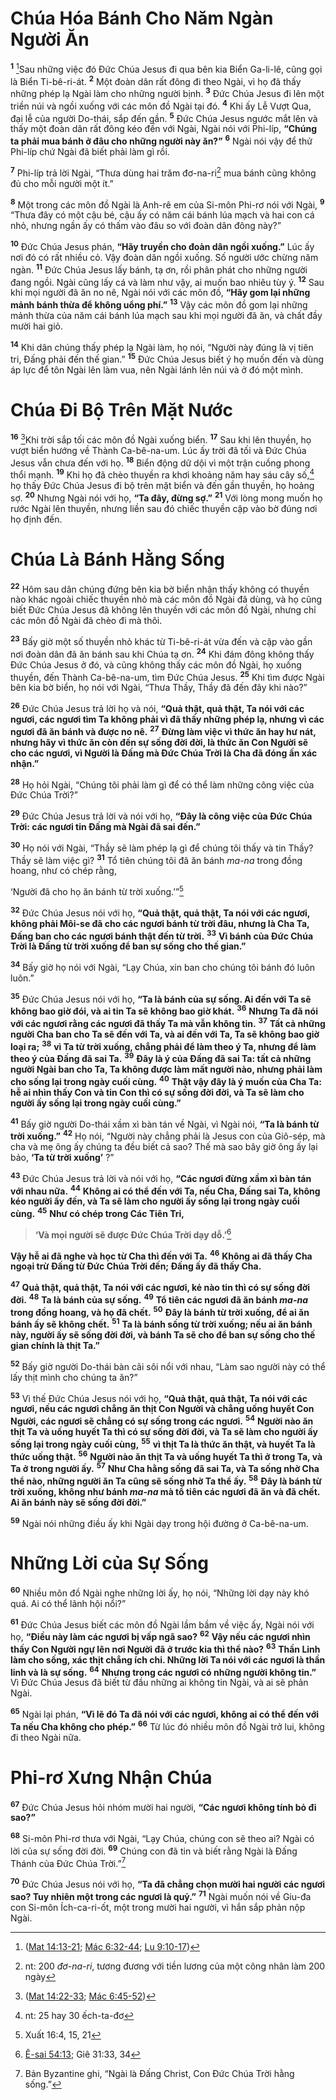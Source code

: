 # Chúa Hóa Bánh Cho Năm Ngàn Người Ăn
<sup><b>1</b></sup> [^1@-4fba8a6d-fb89-45b3-9189-73067bc32fcd]Sau những việc đó Ðức Chúa Jesus đi qua bên kia Biển Ga-li-lê, cũng gọi là Biển Ti-bê-ri-át. <sup><b>2</b></sup> Một đoàn dân rất đông đi theo Ngài, vì họ đã thấy những phép lạ Ngài làm cho những người bịnh. <sup><b>3</b></sup> Ðức Chúa Jesus đi lên một triền núi và ngồi xuống với các môn đồ Ngài tại đó. <sup><b>4</b></sup> Khi ấy Lễ Vượt Qua, đại lễ của người Do-thái, sắp đến gần. <sup><b>5</b></sup> Ðức Chúa Jesus ngước mắt lên và thấy một đoàn dân rất đông kéo đến với Ngài, Ngài nói với Phi-líp, **“Chúng ta phải mua bánh ở đâu cho những người này ăn?”** <sup><b>6</b></sup> Ngài nói vậy để thử Phi-líp chứ Ngài đã biết phải làm gì rồi.

<sup><b>7</b></sup> Phi-líp trả lời Ngài, “Thưa dùng hai trăm đơ-na-ri[^1-4fba8a6d-fb89-45b3-9189-73067bc32fcd] mua bánh cũng không đủ cho mỗi người một ít.”

<sup><b>8</b></sup> Một trong các môn đồ Ngài là Anh-rê em của Si-môn Phi-rơ nói với Ngài, <sup><b>9</b></sup> “Thưa đây có một cậu bé, cậu ấy có năm cái bánh lúa mạch và hai con cá nhỏ, nhưng ngần ấy có thấm vào đâu so với đoàn dân đông này?”

<sup><b>10</b></sup> Ðức Chúa Jesus phán, **“Hãy truyền cho đoàn dân ngồi xuống.”** Lúc ấy nơi đó có rất nhiều cỏ. Vậy đoàn dân ngồi xuống. Số người ước chừng năm ngàn. <sup><b>11</b></sup> Ðức Chúa Jesus lấy bánh, tạ ơn, rồi phân phát cho những người đang ngồi. Ngài cũng lấy cá và làm như vậy, ai muốn bao nhiêu tùy ý. <sup><b>12</b></sup> Sau khi mọi người đã ăn no nê, Ngài nói với các môn đồ, **“Hãy gom lại những mảnh bánh thừa để không uổng phí.”** <sup><b>13</b></sup> Vậy các môn đồ gom lại những mảnh thừa của năm cái bánh lúa mạch sau khi mọi người đã ăn, và chất đầy mười hai giỏ.

<sup><b>14</b></sup> Khi dân chúng thấy phép lạ Ngài làm, họ nói, “Người này đúng là vị tiên tri, Ðấng phải đến thế gian.” <sup><b>15</b></sup> Ðức Chúa Jesus biết ý họ muốn đến và dùng áp lực để tôn Ngài lên làm vua, nên Ngài lánh lên núi và ở đó một mình.


# Chúa Ði Bộ Trên Mặt Nước
<sup><b>16</b></sup> [^2@-4fba8a6d-fb89-45b3-9189-73067bc32fcd]Khi trời sắp tối các môn đồ Ngài xuống biển. <sup><b>17</b></sup> Sau khi lên thuyền, họ vượt biển hướng về Thành Ca-bê-na-um. Lúc ấy trời đã tối và Ðức Chúa Jesus vẫn chưa đến với họ. <sup><b>18</b></sup> Biển động dữ dội vì một trận cuồng phong thổi mạnh. <sup><b>19</b></sup> Khi họ đã chèo thuyền ra khơi khoảng năm hay sáu cây số,[^2-4fba8a6d-fb89-45b3-9189-73067bc32fcd] họ thấy Ðức Chúa Jesus đi bộ trên mặt biển và đến gần thuyền, họ hoảng sợ. <sup><b>20</b></sup> Nhưng Ngài nói với họ, **“Ta đây, đừng sợ.”** <sup><b>21</b></sup> Với lòng mong muốn họ rước Ngài lên thuyền, nhưng liền sau đó chiếc thuyền cập vào bờ đúng nơi họ định đến.


# Chúa Là Bánh Hằng Sống
<sup><b>22</b></sup> Hôm sau dân chúng đứng bên kia bờ biển nhận thấy không có thuyền nào khác ngoài chiếc thuyền nhỏ mà các môn đồ Ngài đã dùng, và họ cũng biết Ðức Chúa Jesus đã không lên thuyền với các môn đồ Ngài, nhưng chỉ các môn đồ Ngài đã chèo đi mà thôi.

<sup><b>23</b></sup> Bấy giờ một số thuyền nhỏ khác từ Ti-bê-ri-át vừa đến và cập vào gần nơi đoàn dân đã ăn bánh sau khi Chúa tạ ơn. <sup><b>24</b></sup> Khi đám đông không thấy Ðức Chúa Jesus ở đó, và cũng không thấy các môn đồ Ngài, họ xuống thuyền, đến Thành Ca-bê-na-um, tìm Ðức Chúa Jesus. <sup><b>25</b></sup> Khi tìm được Ngài bên kia bờ biển, họ nói với Ngài, “Thưa Thầy, Thầy đã đến đây khi nào?”

<sup><b>26</b></sup> Ðức Chúa Jesus trả lời họ và nói, **“Quả thật, quả thật, Ta nói với các ngươi, các ngươi tìm Ta không phải vì đã thấy những phép lạ, nhưng vì các ngươi đã ăn bánh và được no nê.** <sup><b>27</b></sup> **Ðừng làm việc vì thức ăn hay hư nát, nhưng hãy vì thức ăn còn đến sự sống đời đời, là thức ăn Con Người sẽ cho các ngươi, vì Người là Ðấng mà Ðức Chúa Trời là Cha đã đóng ấn xác nhận.”**

<sup><b>28</b></sup> Họ hỏi Ngài, “Chúng tôi phải làm gì để có thể làm những công việc của Ðức Chúa Trời?”

<sup><b>29</b></sup> Ðức Chúa Jesus trả lời và nói với họ, **“Ðây là công việc của Ðức Chúa Trời: các ngươi tin Ðấng mà Ngài đã sai đến.”**

<sup><b>30</b></sup> Họ nói với Ngài, “Thầy sẽ làm phép lạ gì để chúng tôi thấy và tin Thầy? Thầy sẽ làm việc gì? <sup><b>31</b></sup> Tổ tiên chúng tôi đã ăn bánh *ma-na* trong đồng hoang, như có chép rằng,

‘Người đã cho họ ăn bánh từ trời xuống.’”[^3@-4fba8a6d-fb89-45b3-9189-73067bc32fcd]

<sup><b>32</b></sup> Ðức Chúa Jesus nói với họ, **“Quả thật, quả thật, Ta nói với các ngươi, không phải Môi-se đã cho các ngươi bánh từ trời đâu, nhưng là Cha Ta, Ðấng ban cho các ngươi bánh thật đến từ trời.** <sup><b>33</b></sup> **Vì bánh của Ðức Chúa Trời là Ðấng từ trời xuống để ban sự sống cho thế gian.”**

<sup><b>34</b></sup> Bấy giờ họ nói với Ngài, “Lạy Chúa, xin ban cho chúng tôi bánh đó luôn luôn.”

<sup><b>35</b></sup> Ðức Chúa Jesus nói với họ, **“Ta là bánh của sự sống. Ai đến với Ta sẽ không bao giờ đói, và ai tin Ta sẽ không bao giờ khát.** <sup><b>36</b></sup> **Nhưng Ta đã nói với các ngươi rằng các ngươi đã thấy Ta mà vẫn không tin.** <sup><b>37</b></sup> **Tất cả những người Cha ban cho Ta sẽ đến với Ta, và ai đến với Ta, Ta sẽ không bao giờ loại ra;** <sup><b>38</b></sup> **vì Ta từ trời xuống, chẳng phải để làm theo ý Ta, nhưng để làm theo ý của Ðấng đã sai Ta.** <sup><b>39</b></sup> **Ðây là ý của Ðấng đã sai Ta: tất cả những người Ngài ban cho Ta, Ta không được làm mất người nào, nhưng phải làm cho sống lại trong ngày cuối cùng.** <sup><b>40</b></sup> **Thật vậy đây là ý muốn của Cha Ta: hễ ai nhìn thấy Con và tin Con thì có sự sống đời đời, và Ta sẽ làm cho người ấy sống lại trong ngày cuối cùng.”**

<sup><b>41</b></sup> Bấy giờ người Do-thái xầm xì bàn tán về Ngài, vì Ngài nói, **“Ta là bánh từ trời xuống.”** <sup><b>42</b></sup> Họ nói, “Người này chẳng phải là Jesus con của Giô-sép, mà cha và mẹ ông ấy chúng ta đều biết cả sao? Thế mà sao bây giờ ông ấy lại bảo, **‘Ta từ trời xuống’** ?”

<sup><b>43</b></sup> Ðức Chúa Jesus trả lời và nói với họ, **“Các ngươi đừng xầm xì bàn tán với nhau nữa.** <sup><b>44</b></sup> **Không ai có thể đến với Ta, nếu Cha, Ðấng sai Ta, không kéo người ấy đến, và Ta sẽ làm cho người ấy sống lại trong ngày cuối cùng.** <sup><b>45</b></sup> **Như có chép trong Các Tiên Tri,**


> **‘Và mọi người sẽ được Ðức Chúa Trời dạy dỗ.’**[^4@-4fba8a6d-fb89-45b3-9189-73067bc32fcd]
>

**Vậy hễ ai đã nghe và học từ Cha thì đến với Ta.** <sup><b>46</b></sup> **Không ai đã thấy Cha ngoại trừ Ðấng từ Ðức Chúa Trời đến; Ðấng ấy đã thấy Cha.**

<sup><b>47</b></sup> **Quả thật, quả thật, Ta nói với các ngươi, kẻ nào tin thì có sự sống đời đời.** <sup><b>48</b></sup> **Ta là bánh của sự sống.** <sup><b>49</b></sup> **Tổ tiên các ngươi đã ăn bánh *ma-na* trong đồng hoang, và họ đã chết.** <sup><b>50</b></sup> **Ðây là bánh từ trời xuống, để ai ăn bánh ấy sẽ không chết.** <sup><b>51</b></sup> **Ta là bánh sống từ trời xuống; nếu ai ăn bánh này, người ấy sẽ sống đời đời, và bánh Ta sẽ cho để ban sự sống cho thế gian chính là thịt Ta.”**

<sup><b>52</b></sup> Bấy giờ người Do-thái bàn cãi sôi nổi với nhau, “Làm sao người này có thể lấy thịt mình cho chúng ta ăn?”

<sup><b>53</b></sup> Vì thế Ðức Chúa Jesus nói với họ, **“Quả thật, quả thật, Ta nói với các ngươi, nếu các ngươi chẳng ăn thịt Con Người và chẳng uống huyết Con Người, các ngươi sẽ chẳng có sự sống trong các ngươi.** <sup><b>54</b></sup> **Người nào ăn thịt Ta và uống huyết Ta thì có sự sống đời đời, và Ta sẽ làm cho người ấy sống lại trong ngày cuối cùng,** <sup><b>55</b></sup> **vì thịt Ta là thức ăn thật, và huyết Ta là thức uống thật.** <sup><b>56</b></sup> **Người nào ăn thịt Ta và uống huyết Ta thì ở trong Ta, và Ta ở trong người ấy.** <sup><b>57</b></sup> **Như Cha hằng sống đã sai Ta, và Ta sống nhờ Cha thể nào, những người ăn Ta cũng sẽ sống nhờ Ta thể ấy.** <sup><b>58</b></sup> **Ðây là bánh từ trời xuống, không như bánh *ma-na* mà tổ tiên các ngươi đã ăn và đã chết. Ai ăn bánh này sẽ sống đời đời.”**

<sup><b>59</b></sup> Ngài nói những điều ấy khi Ngài dạy trong hội đường ở Ca-bê-na-um.


# Những Lời của Sự Sống
<sup><b>60</b></sup> Nhiều môn đồ Ngài nghe những lời ấy, họ nói, “Những lời dạy này khó quá. Ai có thể lãnh hội nổi?”

<sup><b>61</b></sup> Ðức Chúa Jesus biết các môn đồ Ngài lầm bầm về việc ấy, Ngài nói với họ, **“Ðiều này làm các ngươi bị vấp ngã sao?** <sup><b>62</b></sup> **Vậy nếu các ngươi nhìn thấy Con Người ngự lên nơi Người đã ở trước kia thì thể nào?** <sup><b>63</b></sup> **Thần Linh làm cho sống, xác thịt chẳng ích chi. Những lời Ta nói với các ngươi là thần linh và là sự sống.** <sup><b>64</b></sup> **Nhưng trong các ngươi có những người không tin.”** Vì Ðức Chúa Jesus đã biết từ đầu những ai không tin Ngài, và ai sẽ phản Ngài.

<sup><b>65</b></sup> Ngài lại phán, **“Vì lẽ đó Ta đã nói với các ngươi, không ai có thể đến với Ta nếu Cha không cho phép.”** <sup><b>66</b></sup> Từ lúc đó nhiều môn đồ Ngài trở lui, không đi theo Ngài nữa.


# Phi-rơ Xưng Nhận Chúa
<sup><b>67</b></sup> Ðức Chúa Jesus hỏi nhóm mười hai người, **“Các ngươi không tính bỏ đi sao?”**

<sup><b>68</b></sup> Si-môn Phi-rơ thưa với Ngài, “Lạy Chúa, chúng con sẽ theo ai? Ngài có lời của sự sống đời đời. <sup><b>69</b></sup> Chúng con đã tin và biết rằng Ngài là Ðấng Thánh của Ðức Chúa Trời.”[^3-4fba8a6d-fb89-45b3-9189-73067bc32fcd]

<sup><b>70</b></sup> Ðức Chúa Jesus nói với họ, **“Ta đã chẳng chọn mười hai người các ngươi sao? Tuy nhiên một trong các ngươi là quỷ.”** <sup><b>71</b></sup> Ngài muốn nói về Giu-đa con Si-môn Ích-ca-ri-ốt, một trong mười hai người, vì hắn sắp phản nộp Ngài.

[^1-4fba8a6d-fb89-45b3-9189-73067bc32fcd]: nt: 200 *đơ-na-ri*, tương đương với tiền lương của một công nhân làm 200 ngày
[^2-4fba8a6d-fb89-45b3-9189-73067bc32fcd]: nt: 25 hay 30 ếch-ta-đơ
[^3-4fba8a6d-fb89-45b3-9189-73067bc32fcd]: Bản Byzantine ghi, “Ngài là Ðấng Christ, Con Ðức Chúa Trời hằng sống.”
[^1@-4fba8a6d-fb89-45b3-9189-73067bc32fcd]: ([Mat 14:13-21](/passage/?search=Matt.14.13-Matt.14.21\&version=BD2011); [Mác 6:32-44](/passage/?search=Mark.6.32-Mark.6.44\&version=BD2011); [Lu 9:10-17](/passage/?search=Luke.9.10-Luke.9.17\&version=BD2011))
[^2@-4fba8a6d-fb89-45b3-9189-73067bc32fcd]: ([Mat 14:22-33](/passage/?search=Matt.14.22-Matt.14.33\&version=BD2011); [Mác 6:45-52](/passage/?search=Mark.6.45-Mark.6.52\&version=BD2011))
[^3@-4fba8a6d-fb89-45b3-9189-73067bc32fcd]: Xuất 16:4, 15, 21
[^4@-4fba8a6d-fb89-45b3-9189-73067bc32fcd]: [Ê-sai 54:13](/passage/?search=Isa.54.13\&version=BD2011); Giê 31:33, 34